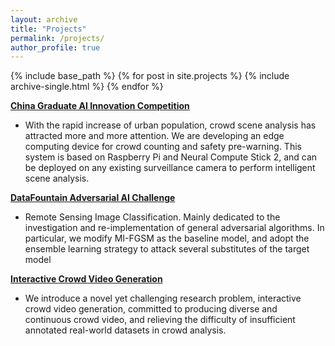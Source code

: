 ```yaml
--- 
layout: archive 
title: "Projects" 
permalink: /projects/ 
author_profile: true 
--- 
```

{% include base_path %} 
{% for post in site.projects %} 
    {% include archive-single.html %} 
{% endfor %}

<b>[China Graduate AI Innovation Competition](https://devmesh.intel.com/projects/a-crowd-counting-and-intelligent-warning-system-in-unconstrained-crowd-scenes)</b> <br> 
- With the rapid increase of urban population, crowd scene analysis has attracted more and more attention. We are developing an edge computing device for crowd counting and safety pre-warning. This system is based on Raspberry Pi and Neural Compute Stick 2, and can be deployed on any existing surveillance camera to perform intelligent scene analysis.

<b>[DataFountain Adversarial AI Challenge](https://www.datafountain.cn/)</b> <br> 
- Remote Sensing Image Classification. Mainly dedicated to the investigation and re-implementation of general adversarial
algorithms. In particular, we modify MI-FGSM as the baseline model, and adopt the ensemble
learning strategy to attack several substitutes of the target model

<b>[Interactive Crowd Video Generation](https://devmesh.intel.com/projects/interactive-crowd-video-generation)</b> <br> 
- We introduce a novel yet challenging research problem, interactive crowd video generation, committed to producing diverse and continuous crowd video, and relieving the difficulty of insufficient annotated real-world datasets in crowd analysis.
